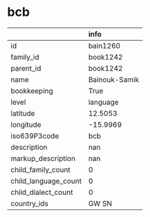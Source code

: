 # bcb
|                      | info          |
|:---------------------|:--------------|
| id                   | bain1260      |
| family_id            | book1242      |
| parent_id            | book1242      |
| name                 | Bainouk-Samik |
| bookkeeping          | True          |
| level                | language      |
| latitude             | 12.5053       |
| longitude            | -15.9969      |
| iso639P3code         | bcb           |
| description          | nan           |
| markup_description   | nan           |
| child_family_count   | 0             |
| child_language_count | 0             |
| child_dialect_count  | 0             |
| country_ids          | GW SN         |